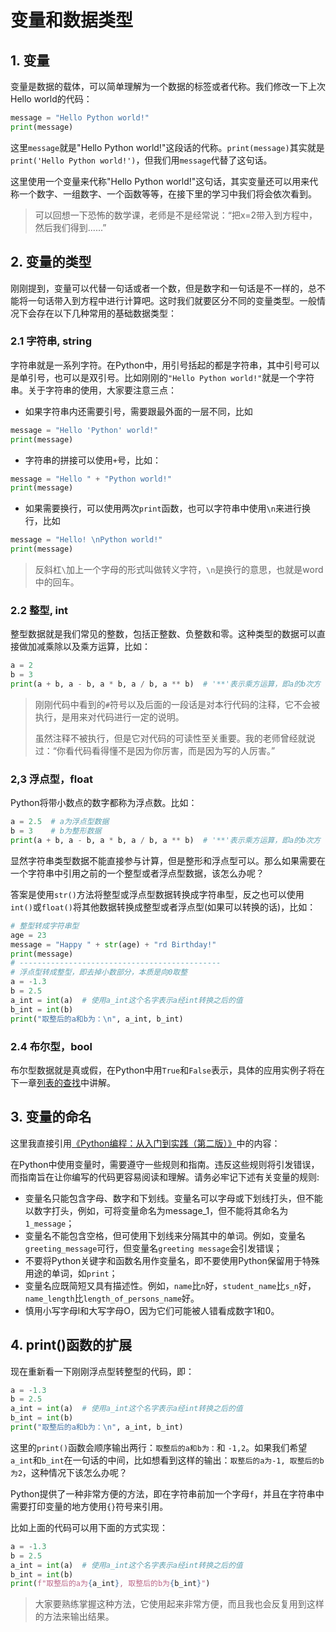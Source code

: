 # 变量和数据类型

## 1. 变量

变量是数据的载体，可以简单理解为一个数据的标签或者代称。我们修改一下上次Hello world的代码：
```Python
message = "Hello Python world!"
print(message)
```
这里`message`就是"Hello Python world!"这段话的代称。`print(message)`其实就是`print('Hello Python world!')`，但我们用`message`代替了这句话。

这里使用一个变量来代称"Hello Python world!"这句话，其实变量还可以用来代称一个数字、一组数字、一个函数等等，在接下里的学习中我们将会依次看到。

> 可以回想一下恐怖的数学课，老师是不是经常说：“把x=2带入到方程中，然后我们得到......”

## 2. 变量的类型

刚刚提到，变量可以代替一句话或者一个数，但是数字和一句话是不一样的，总不能将一句话带入到方程中进行计算吧。这时我们就要区分不同的变量类型。一般情况下会存在以下几种常用的基础数据类型：

### 2.1 字符串, string

字符串就是一系列字符。在Python中，用引号括起的都是字符串，其中引号可以是单引号，也可以是双引号。比如刚刚的`"Hello Python world!"`就是一个字符串。关于字符串的使用，大家要注意三点：

- 如果字符串内还需要引号，需要跟最外面的一层不同，比如
```python
message = "Hello 'Python' world!"
print(message)
```
- 字符串的拼接可以使用`+`号，比如：
```python
message = "Hello " + "Python world!"
print(message)
```
- 如果需要换行，可以使用两次`print`函数，也可以字符串中使用`\n`来进行换行，比如
```Python
message = "Hello! \nPython world!"
print(message)
```

> 反斜杠`\`加上一个字母的形式叫做转义字符，`\n`是换行的意思，也就是word中的回车。



### 2.2 整型, int

整型数据就是我们常见的整数，包括正整数、负整数和零。这种类型的数据可以直接做加减乘除以及乘方运算，比如：
```python
a = 2
b = 3
print(a + b, a - b, a * b, a / b, a ** b)  # '**'表示乘方运算，即a的b次方
```
> 刚刚代码中看到的`#`符号以及后面的一段话是对本行代码的注释，它不会被执行，是用来对代码进行一定的说明。
>
> 虽然注释不被执行，但是它对代码的可读性至关重要。我的老师曾经就说过：“你看代码看得懂不是因为你厉害，而是因为写的人厉害。”

### 2,3 浮点型，float

Python将带小数点的数字都称为浮点数。比如：
```python
a = 2.5  # a为浮点型数据
b = 3    # b为整形数据
print(a + b, a - b, a * b, a / b, a ** b)  # '**'表示乘方运算，即a的b次方
```

显然字符串类型数据不能直接参与计算，但是整形和浮点型可以。那么如果需要在一个字符串中引用之前的一个整型或者浮点型数据，该怎么办呢？

答案是使用`str()`方法将整型或浮点型数据转换成字符串型，反之也可以使用`int()`或`float()`将其他数据转换成整型或者浮点型(如果可以转换的话)，比如：

```python
# 整型转成字符串型
age = 23
message = "Happy " + str(age) + "rd Birthday!"
print(message)
# ---------------------------------------------
# 浮点型转成整型，即去掉小数部分，本质是向0取整
a = -1.3
b = 2.5
a_int = int(a)  # 使用a_int这个名字表示a经int转换之后的值
b_int = int(b)
print("取整后的a和b为：\n", a_int, b_int)
```


### 2.4 布尔型，bool

布尔型数据就是真或假，在Python中用`True`和`False`表示，具体的应用实例子将在下一章[列表的查找](https://github.com/fengyiqi/pybasictutorial/tree/main/tutorials/3.%20%E5%88%97%E8%A1%A8%E3%80%81%E5%85%83%E7%BB%84%E4%B8%8E%E5%AD%97%E5%85%B8)中讲解。

## 3. 变量的命名

这里我直接引用[《Python编程：从入门到实践（第二版）》](https://book.douban.com/subject/35196328/)中的内容：

在Python中使用变量时，需要遵守一些规则和指南。违反这些规则将引发错误，而指南旨在让你编写的代码更容易阅读和理解。请务必牢记下述有关变量的规则:
- 变量名只能包含字母、数字和下划线。变量名可以字母或下划线打头，但不能以数字打头，例如，可将变量命名为message_1，但不能将其命名为`1_message`；
- 变量名不能包含空格，但可使用下划线来分隔其中的单词。例如，变量名`greeting_message`可行，但变量名`greeting message`会引发错误；
- 不要将Python关键字和函数名用作变量名，即不要使用Python保留用于特殊用途的单词，如`print`；
- 变量名应既简短又具有描述性。例如，`name`比`n`好，`student_name`比`s_n`好，`name_length`比`length_of_persons_name`好。
- 慎用小写字母l和大写字母O，因为它们可能被人错看成数字1和0。

## 4. print()函数的扩展

现在重新看一下刚刚浮点型转整型的代码，即：
```python
a = -1.3
b = 2.5
a_int = int(a)  # 使用a_int这个名字表示a经int转换之后的值
b_int = int(b)
print("取整后的a和b为：\n", a_int, b_int)
```
这里的`print()`函数会顺序输出两行：`取整后的a和b为：`和 `-1,2`。如果我们希望`a_int`和`b_int`在一句话的中间，比如想看到这样的输出：`取整后的a为-1, 取整后的b为2`，这种情况下该怎么办呢？

Python提供了一种非常方便的方法，即在字符串前加一个字母`f`，并且在字符串中需要打印变量的地方使用`{}`符号来引用。

比如上面的代码可以用下面的方式实现：

```python
a = -1.3
b = 2.5
a_int = int(a)  # 使用a_int这个名字表示a经int转换之后的值
b_int = int(b)
print(f"取整后的a为{a_int}, 取整后的b为{b_int}")
```

> 大家要熟练掌握这种方法，它使用起来非常方便，而且我也会反复用到这样的方法来输出结果。